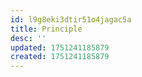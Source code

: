 ```yaml
---
id: l9g8eki3dtir51o4jagac5a
title: Principle
desc: ''
updated: 1751241185879
created: 1751241185879
---
```

